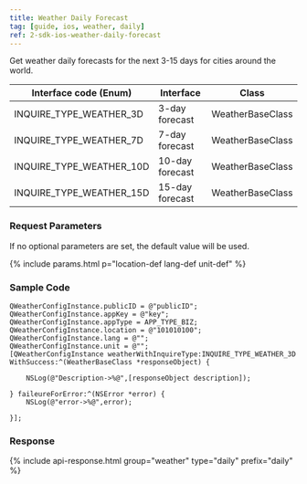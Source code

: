 ```yaml
---
title: Weather Daily Forecast
tag: [guide, ios, weather, daily]
ref: 2-sdk-ios-weather-daily-forecast
---
```


Get weather daily forecasts for the next 3-15 days for cities around the world.

| Interface code (Enum)     | Interface         | Class            |
| ------------------------- | ----------------- | ---------------- |
| INQUIRE_TYPE_WEATHER_3D   | 3-day forecast    | WeatherBaseClass |
| INQUIRE_TYPE_WEATHER_7D   | 7-day forecast    | WeatherBaseClass |
| INQUIRE_TYPE_WEATHER_10D  | 10-day forecast   | WeatherBaseClass |
| INQUIRE_TYPE_WEATHER_15D  | 15-day forecast   | WeatherBaseClass |

### Request Parameters

If no optional parameters are set, the default value will be used.

{% include params.html p="location-def lang-def unit-def" %}

### Sample Code

```objc
QWeatherConfigInstance.publicID = @"publicID";
QWeatherConfigInstance.appKey = @"key";
QWeatherConfigInstance.appType = APP_TYPE_BIZ;
QWeatherConfigInstance.location = @"101010100";
QWeatherConfigInstance.lang = @"";
QWeatherConfigInstance.unit = @"";
[QWeatherConfigInstance weatherWithInquireType:INQUIRE_TYPE_WEATHER_3D WithSuccess:^(WeatherBaseClass *responseObject) {
        
    NSLog(@"Description->%@",[responseObject description]);
        
} faileureForError:^(NSError *error) {
    NSLog(@"error->%@",error);
        
}];
```

### Response

{% include api-response.html group="weather" type="daily" prefix="daily" %}